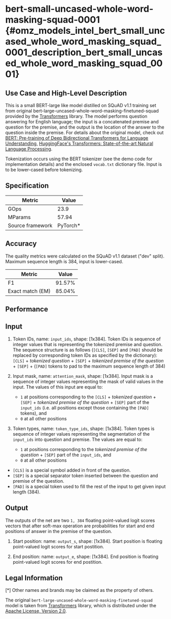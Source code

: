 # bert-small-uncased-whole-word-masking-squad-0001 {#omz_models_intel_bert_small_uncased_whole_word_masking_squad_0001_description_bert_small_uncased_whole_word_masking_squad_0001}

## Use Case and High-Level Description

This is a small BERT-large like model distilled on SQuAD v1.1 training set from original
bert-large-uncased-whole-word-masking-finetuned-squad provided by the [Transformers](https://github.com/huggingface/transformers) library.
The model performs question answering for English language;
the input is a concatenated premise and question for the premise,
and the output is the location of the answer to the question inside the premise.
For details about the original model, check out
[BERT: Pre-training of Deep Bidirectional Transformers for Language Understanding](https://arxiv.org/abs/1810.04805),
[HuggingFace's Transformers: State-of-the-art Natural Language Processing](https://arxiv.org/abs/1910.03771).

Tokenization occurs using the BERT tokenizer (see the demo code for implementation details) and the enclosed `vocab.txt` dictionary file. Input is to be lower-cased before tokenizing.

## Specification

| Metric            | Value                 |
|-------------------|-----------------------|
| GOps              | 23.9                  |
| MParams           | 57.94                 |
| Source framework  | PyTorch\*             |

## Accuracy

The quality metrics were calculated on the SQuAD v1.1 dataset ("dev" split). Maximum sequence length is 384, input is lower-cased.

| Metric                    | Value         |
|---------------------------|---------------|
| F1                        |        91.57% |
| Exact match (EM)          |        85.04% |

## Performance

## Input

1. Token IDs, name: `input_ids`, shape: [1x384].
Token IDs is sequence of integer values that is representing the tokenized premise and question.
The sequence structure is as follows (`[CLS]`, `[SEP]` and `[PAD]` should be replaced by corresponding token IDs
as specified by the dictionary):
`[CLS]` + *tokenized question* + `[SEP]` + *tokenized premise of the question* + `[SEP]` + (`[PAD]` tokens to pad to the maximum sequence length of 384)

2. Input mask, name: `attention_mask`, shape: [1x384].
Input mask is a sequence of integer values representing the mask of valid values in the input.
The values of this input are equal to:
    * `1` at positions corresponding to the `[CLS]` + *tokenized question* + `[SEP]` + *tokenized premise of the question* + `[SEP]` part of the `input_ids`  (i.e. all positions except those containing the `[PAD]` tokens), and
    * `0` at all other positions

3. Token types,  name: `token_type_ids`, shape: [1x384].
Token types is sequence of integer values representing the segmentation of the `input_ids` into question and premise.
The values are equal to:
    * `1` at positions corresponding to the *tokenized premise of the question* + `[SEP]` part of the `input_ids`, and
    * `0` at all other positions

* `[CLS]` is a special symbol added in front of the question.
* `[SEP]` is a special separator token inserted between the question and premise of the question.
* `[PAD]` is a special token used to fill the rest of the input to get given input length (384).

## Output

The outputs of the net are two `1, 384` floating point-valued logit scores vectors that after soft-max operation are probabilities for start and end positions of answer in the premise of the question.

1. Start position: name: `output_s`, shape: [1x384].
Start position is floating point-valued logit scores for start postition.

2. End position: name: `output_e`, shape: [1x384].
End position is floating point-valued logit scores for end postition.

## Legal Information
[*] Other names and brands may be claimed as the property of others.

The original `bert-large-uncased-whole-word-masking-finetuned-squad` model is taken from [Transformers](https://github.com/huggingface/transformers) library, which is distributed under the [Apache License, Version 2.0](https://raw.githubusercontent.com/huggingface/transformers/master/LICENSE). 
